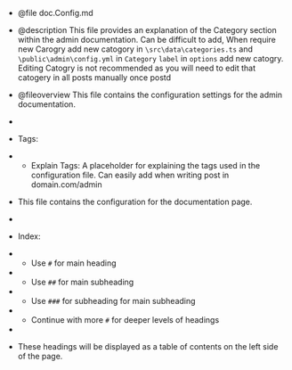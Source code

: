 - @file doc.Config.md
- @description This file provides an explanation of the Category section within the admin documentation.
  Can be difficult to add, When require new Carogry add new catogory in `\src\data\categories.ts` and `\public\admin\config.yml` in `Category` `label` in `options` add new catogry. Editing Catogry is not recommended as you will need to edit that catogery in all posts manually once postd

- @fileoverview This file contains the configuration settings for the admin documentation.
-
- Tags:
- - Explain Tags: A placeholder for explaining the tags used in the configuration file.
    Can easily add when writing post in domain.com/admin

- This file contains the configuration for the documentation page.
-
- Index:
- - Use `#` for main heading
- - Use `##` for main subheading
- - Use `###` for subheading for main subheading
- - Continue with more `#` for deeper levels of headings
-
- These headings will be displayed as a table of contents on the left side of the page.
